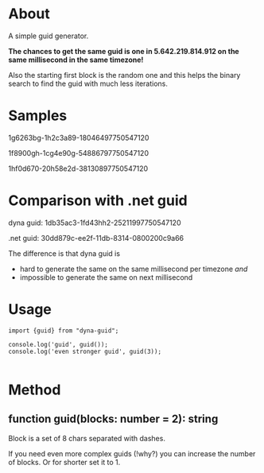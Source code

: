 # About

A simple guid generator.

**The chances to get the same guid is one in 5.642.219.814.912 on the same millisecond in the same timezone!**

Also the starting first block is the random one and this helps the binary search to find the guid with much less iterations.

# Samples

1g6263bg-1h2c3a89-18046497750547120

1f8900gh-1cg4e90g-54886797750547120

1hf0d670-20h58e2d-38130897750547120

# Comparison with .net guid

dyna guid: 1db35ac3-1fd43hh2-25211997750547120

.net guid: 30dd879c-ee2f-11db-8314-0800200c9a66

The difference is that dyna guid is 
- hard to generate the same on the same millisecond per timezone _and_
- impossible to generate the same on next millisecond

# Usage

```
import {guid} from "dyna-guid";

console.log('guid', guid());
console.log('even stronger guid', guid(3));
  
```  

# Method

## function guid(blocks: number = 2): string

Block is a set of 8 chars separated with dashes.

If you need even more complex guids (!why?) you can increase the number of blocks. Or for shorter set it to 1.

